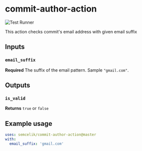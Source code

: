 # commit-author-action

![Test Runner](https://github.com/semcelik/commit-author-action/workflows/Test%20Runner/badge.svg?branch=master)

This action checks commit's email address with given email suffix

## Inputs

### `email_suffix`

**Required** The suffix of the email pattern. Sample `"gmail.com"`.

## Outputs

### `is_valid`

**Returns** `true` or `false`

## Example usage

```yaml
uses: semcelik/commit-author-action@master
with:
  email_suffix: 'gmail.com'
```
